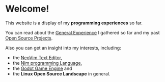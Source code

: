 # Welcome!

This website is a display of my **programming experiences** so far.

You can read about the [General Experience](#/experience) I gathered so far
and my past [Open Source Projects](#/index).

Also you can get an insight into my interests, including:
- the [NeoVim Text Editor](https://neovim.io/),
- the [Nim programming Language](https://nim-lang.org/),
- the [Godot Game Engine](https://godotengine.org/) and 
- the **Linux Open Source Landscape** in general.
